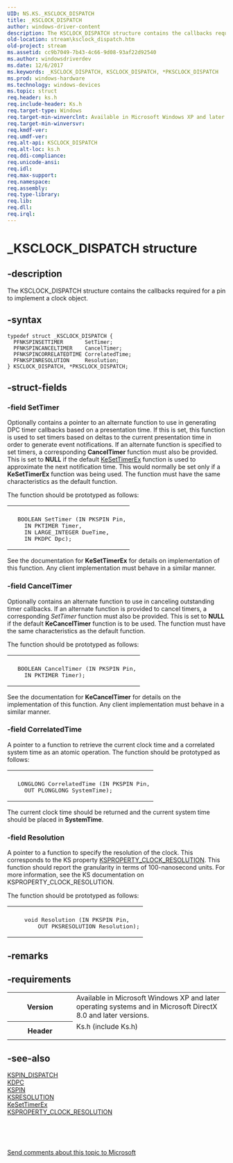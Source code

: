 ```yaml
---
UID: NS.KS._KSCLOCK_DISPATCH
title: _KSCLOCK_DISPATCH
author: windows-driver-content
description: The KSCLOCK_DISPATCH structure contains the callbacks required for a pin to implement a clock object.
old-location: stream\ksclock_dispatch.htm
old-project: stream
ms.assetid: cc9b7049-7b43-4c66-9d08-93af22d92540
ms.author: windowsdriverdev
ms.date: 12/6/2017
ms.keywords: _KSCLOCK_DISPATCH, KSCLOCK_DISPATCH, *PKSCLOCK_DISPATCH
ms.prod: windows-hardware
ms.technology: windows-devices
ms.topic: struct
req.header: ks.h
req.include-header: Ks.h
req.target-type: Windows
req.target-min-winverclnt: Available in Microsoft Windows XP and later operating systems and in Microsoft DirectX 8.0 and later versions.
req.target-min-winversvr: 
req.kmdf-ver: 
req.umdf-ver: 
req.alt-api: KSCLOCK_DISPATCH
req.alt-loc: ks.h
req.ddi-compliance: 
req.unicode-ansi: 
req.idl: 
req.max-support: 
req.namespace: 
req.assembly: 
req.type-library: 
req.lib: 
req.dll: 
req.irql: 
---
```


# _KSCLOCK_DISPATCH structure



## -description
The KSCLOCK_DISPATCH structure contains the callbacks required for a pin to implement a clock object.



## -syntax

````
typedef struct _KSCLOCK_DISPATCH {
  PFNKSPINSETTIMER       SetTimer;
  PFNKSPINCANCELTIMER    CancelTimer;
  PFNKSPINCORRELATEDTIME CorrelatedTime;
  PFNKSPINRESOLUTION     Resolution;
} KSCLOCK_DISPATCH, *PKSCLOCK_DISPATCH;
````


## -struct-fields

### -field SetTimer

Optionally contains a pointer to an alternate function to use in generating DPC timer callbacks based on a presentation time. If this is set, this function is used to set timers based on deltas to the current presentation time in order to generate event notifications. If an alternate function is specified to set timers, a corresponding <b>CancelTimer</b> function must also be provided. This is set to <b>NULL</b> if the default <a href="kernel.kesettimerex">KeSetTimerEx</a> function is used to approximate the next notification time. This would normally be set only if a <b>KeSetTimerEx</b> function was being used. The function must have the same characteristics as the default function.

The function should be prototyped as follows:

<div class="code"><span codelanguage=""><table>
<tr>
<th></th>
</tr>
<tr>
<td>
<pre>  BOOLEAN SetTimer (IN PKSPIN Pin,
    IN PKTIMER Timer,
    IN LARGE_INTEGER DueTime,
    IN PKDPC Dpc);</pre>
</td>
</tr>
</table></span></div>
See the documentation for <b>KeSetTimerEx</b> for details on implementation of this function. Any client implementation must behave in a similar manner.


### -field CancelTimer

Optionally contains an alternate function to use in canceling outstanding timer callbacks. If an alternate function is provided to cancel timers, a corresponding <i>SetTimer</i> function must also be provided. This is set to <b>NULL</b> if the default <b>KeCancelTimer</b> function is to be used. The function must have the same characteristics as the default function.

The function should be prototyped as follows:

<div class="code"><span codelanguage=""><table>
<tr>
<th></th>
</tr>
<tr>
<td>
<pre>  BOOLEAN CancelTimer (IN PKSPIN Pin,
    IN PKTIMER Timer);</pre>
</td>
</tr>
</table></span></div>
See the documentation for <b>KeCancelTimer</b> for details on the implementation of this function. Any client implementation must behave in a similar manner.


### -field CorrelatedTime

A pointer to a function to retrieve the current clock time and a correlated system time as an atomic operation. The function should be prototyped as follows:

<div class="code"><span codelanguage=""><table>
<tr>
<th></th>
</tr>
<tr>
<td>
<pre>  LONGLONG CorrelatedTime (IN PKSPIN Pin,
    OUT PLONGLONG SystemTime);</pre>
</td>
</tr>
</table></span></div>
The current clock time should be returned and the current system time should be placed in <b>SystemTime</b>.


### -field Resolution

A pointer to a function to specify the resolution of the clock. This corresponds to the KS property <a href="https://msdn.microsoft.com/library/windows/hardware/ff565092">KSPROPERTY_CLOCK_RESOLUTION</a>. This function should report the granularity in terms of 100-nanosecond units. For more information, see the KS documentation on KSPROPERTY_CLOCK_RESOLUTION. 

The function should be prototyped as follows:

<div class="code"><span codelanguage=""><table>
<tr>
<th></th>
</tr>
<tr>
<td>
<pre>    void Resolution (IN PKSPIN Pin,
        OUT PKSRESOLUTION Resolution);</pre>
</td>
</tr>
</table></span></div>

## -remarks


## -requirements
<table>
<tr>
<th width="30%">
Version

</th>
<td width="70%">
Available in Microsoft Windows XP and later operating systems and in Microsoft DirectX 8.0 and later versions.

</td>
</tr>
<tr>
<th width="30%">
Header

</th>
<td width="70%">
<dl>
<dt>Ks.h (include Ks.h)</dt>
</dl>
</td>
</tr>
</table>

## -see-also
<dl>
<dt>
<a href="stream.kspin_dispatch">KSPIN_DISPATCH</a>
</dt>
<dt>
<a href="https://msdn.microsoft.com/library/windows/hardware/ff551882">KDPC</a>
</dt>
<dt>
<a href="stream.kspin">KSPIN</a>
</dt>
<dt>
<a href="stream.ksresolution">KSRESOLUTION</a>
</dt>
<dt>
<a href="kernel.kesettimerex">KeSetTimerEx</a>
</dt>
<dt>
<a href="https://msdn.microsoft.com/library/windows/hardware/ff565092">KSPROPERTY_CLOCK_RESOLUTION</a>
</dt>
</dl>
 

 

<a href="mailto:wsddocfb@microsoft.com?subject=Documentation%20feedback [stream\stream]:%20KSCLOCK_DISPATCH structure%20 RELEASE:%20(12/6/2017)&amp;body=%0A%0APRIVACY STATEMENT%0A%0AWe use your feedback to improve the documentation. We don't use your email address for any other purpose, and we'll remove your email address from our system after the issue that you're reporting is fixed. While we're working to fix this issue, we might send you an email message to ask for more info. Later, we might also send you an email message to let you know that we've addressed your feedback.%0A%0AFor more info about Microsoft's privacy policy, see http://privacy.microsoft.com/en-us/default.aspx." title="Send comments about this topic to Microsoft">Send comments about this topic to Microsoft</a>

